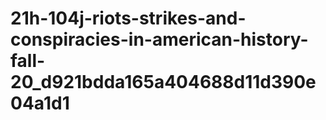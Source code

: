 # 21h-104j-riots-strikes-and-conspiracies-in-american-history-fall-20_d921bdda165a404688d11d390e04a1d1